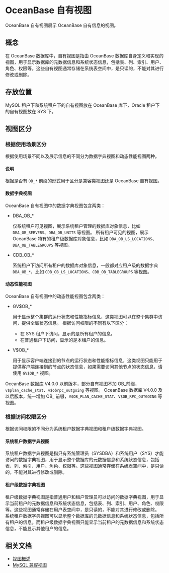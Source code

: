 # OceanBase 自有视图

OceanBase 自有视图展示 OceanBase 自有信息的视图。

## 概念

在 OceanBase 数据库中，自有视图是指由 OceanBase 数据库自身定义和实现的视图，用于显示数据库的元数据信息和系统状态信息，包括表、列、索引、用户、角色、权限等。这些自有视图通常存储在系统表空间中，是只读的，不能对其进行修改或删除。

## 存放位置

MySQL 租户下和系统租户下的自有视图放在 OceanBase 库下，Oracle 租户下的自有视图放在 SYS 下。

## 视图区分

### 根据使用场景区分

根据使用场景不同以及展示信息的不同分为数据字典视图和动态性能视图两种。

<main id="notice" type='explain'>
  <h4>说明</h4>
  <p>根据是否有 <code>OB_*</code> 前缀的形式用于区分是兼容类视图还是 OceanBase 自有视图。</p>
</main>

#### 数据字典视图

OceanBase 自有视图中的数据字典视图包含两类：

* DBA_OB_*

  仅系统租户可见视图，展示系统租户管理的数据库对象信息，比如 `DBA_OB_SERVERS`、`DBA_OB_UNITS` 等视图。
  所有租户可见的视图，展示 OceanBase 特有的租户级数据库对象信息，比如 `DBA_OB_LS_LOCATIONS`、`DBA_OB_TABLEGROUPS` 等视图。

* CDB_OB_*

  系统租户下访问所有租户的数据库对象信息，一般都对应租户级的数据字典 `DBA_OB_*`，比如 `CDB_OB_LS_LOCATIONS`、`CDB_OB_TABLEGROUPS` 等视图。

#### 动态性能视图

OceanBase 自有视图中的动态性能视图包含两类：

* GV$OB_*
  
  用于显示整个集群的运行状态和性能指标信息，这类视图可以在整个集群中访问，提供全局状态信息。
  根据访问权限的不同有以下区分：
  * 在 SYS 租户下访问，显示的是所有租户的信息。
  * 在普通租户下访问，显示的是本租户的信息。

* V$OB_*

  用于显示客户端连接到的节点的运行状态和性能指标信息，这类视图只能用于提供客户端连接到的节点的状态信息，如果需要访问其他节点的状态信息，请使用 `GV$OB_*` 视图。

OceanBase 数据库 V4.0.0 以前版本，部分自有视图不加 OB_前缀，`v$plan_cache_stat`、`v$obrpc_outgoing` 等视图。
OceanBase 数据库 V4.0.0 及以后版本，统一增加 OB_ 前缀，`V$OB_PLAN_CACHE_STAT`、`V$OB_RPC_OUTGOING` 等视图。

### 根据访问权限区分

根据访问权限的不同分为系统租户数据字典视图和租户级数据字典视图。

#### 系统租户数据字典视图

系统租户数据字典视图是指只有系统管理员（SYSDBA）和系统用户（SYS）才能访问的数据字典视图，用于显示整个数据库的元数据信息和系统状态信息，包括表、列、索引、用户、角色、权限等。这些视图通常存储在系统表空间中，是只读的，不能对其进行修改或删除。

#### 租户级数据字典视图

租户级数据字典视图是指普通用户和租户管理员可以访问的数据字典视图，用于显示当前租户的元数据信息和系统状态信息，包括表、列、索引、用户、角色、权限等。这些视图通常存储在用户表空间中，是只读的，不能对其进行修改或删除。
系统租户数据字典视图可以显示整个数据库的元数据信息和系统状态信息，包括所有租户的信息。而租户级数据字典视图只能显示当前租户的元数据信息和系统状态信息，不能显示其他租户的信息。

## 相关文档

* [视图概述](100.view-overview-of-mysql-mode.md)
* [MySQL 兼容视图](300.mysql-compatible-view-of-mysql-mode.md)

